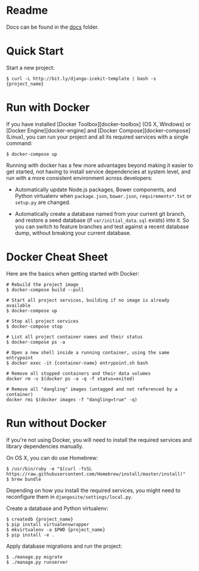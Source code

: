 # Readme

Docs can be found in the [docs](docs/index.md) folder.

# Quick Start

Start a new project:

    $ curl -L http://bit.ly/django-icekit-template | bash -s {project_name}

# Run with Docker

If you have installed [Docker Toolbox][docker-toolbox] (OS X, Windows) or
[Docker Engine][docker-engine] and [Docker Compose][docker-compose] (Linux),
you can run your project and all its required services with a single command:

    $ docker-compose up

Running with docker has a few more advantages beyond making it easier to get
started, not having to install service dependencies at system level, and run
with a more consistent environment across developers:

  * Automatically update Node.js packages, Bower components, and Python
    virtualenv when `package.json`, `bower.json`, `requirements*.txt` or
    `setup.py` are changed.

  * Automatically create a database named from your current git branch, and
    restore a seed database (if `var/initial_data.sql` exists) into it. So you
    can switch to feature branches and test against a recent database dump,
    without breaking your current database.

# Docker Cheat Sheet

Here are the basics when getting started with Docker:

    # Rebuild the project image
    $ docker-compose build --pull

    # Start all project services, building if no image is already available
    $ docker-compose up

    # Stop all project services
    $ docker-compose stop

    # List all project container names and their status
    $ docker-compose ps -a

    # Open a new shell inside a running container, using the same entrypoint
    $ docker exec -it {container-name} entrypoint.sh bash

    # Remove all stopped containers and their data volumes
    docker rm -v $(docker ps -a -q -f status=exited)

    # Remove all "dangling" images (untagged and not referenced by a container)
    docker rmi $(docker images -f "dangling=true" -q)

# Run without Docker

If you're not using Docker, you will need to install the required services and
library dependencies manually.

On OS X, you can do use Homebrew:

    $ /usr/bin/ruby -e "$(curl -fsSL https://raw.githubusercontent.com/Homebrew/install/master/install)"
    $ brew bundle

Depending on how you install the required services, you might need to
reconfigure them in `djangosite/settings/local.py`.

Create a database and Python virtualenv:

    $ createdb {project_name}
    $ pip install virtualenvwrapper
    $ mkvirtualenv -a $PWD {project_name}
    $ pip install -e .

Apply database migrations and run the project:

    $ ./manage.py migrate
    $ ./manage.py runserver

[Docker Compose]:https://docs.docker.com/compose/install/
[Docker Engine]: https://docs.docker.com/engine/installation/
[Docker Toolbox]: https://www.docker.com/products/docker-toolbox

